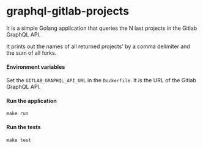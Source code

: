# graphql-gitlab-projects

It is a simple Golang application that queries the N last projects in the Gitlab GraphQL API.

It prints out the names of all returned projects' by a comma delimiter and the sum of all forks.

#### Environment variables
Set the `GITLAB_GRAPHQL_API_URL` in the `Dockerfile`. 
It is the URL of the Gitlab GraphQL API.

#### Run the application
```shell
make run
```

#### Run the tests
```shell
make test
```